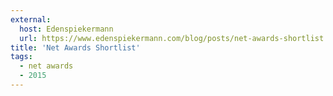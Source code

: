 ```yaml
---
external:
  host: Edenspiekermann
  url: https://www.edenspiekermann.com/blog/posts/net-awards-shortlist
title: 'Net Awards Shortlist'
tags:
  - net awards
  - 2015
---
```

